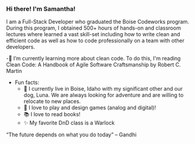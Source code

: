 ### Hi there! I'm Samantha!
I am a Full-Stack Developer who graduated the Boise Codeworks program. During this program, I obtained 500+ hours of hands-on and classroom lectures where learned a vast skill-set including how to write clean and efficient code as well as how to code professionally on a team with other developers. 

-🌱 I’m currently learning more about clean code. To do this, I'm reading Clean Code: A Handbook of Agile Software Craftsmanship by Robert C. Martin

- Fun facts: 
    - 🌛 I currently live in Boise, Idaho with my significant other and our dog, Luna. We are always looking for adventure and are willing to relocate to new places.
    - 🎲 I love to play and design games (analog and digital)! 
    - 📚 I love to read books!
    - ✨ My favorite DnD class is a Warlock

“The future depends on what you do today” – Gandhi

<!--
**SamanthaBullington/SamanthaBullington** is a ✨ _special_ ✨ repository because its `README.md` (this file) appears on your GitHub profile.

Here are some ideas to get you started:

- 🔭 I’m currently working on ...
- 🌱 I’m currently learning ...
- 👯 I’m looking to collaborate on ...
- 🤔 I’m looking for help with ...
- 💬 Ask me about ...
- 📫 How to reach me: ...
- 😄 Pronouns: ...
- ⚡ Fun fact: I love to play games (analog and digital)! 
-->
